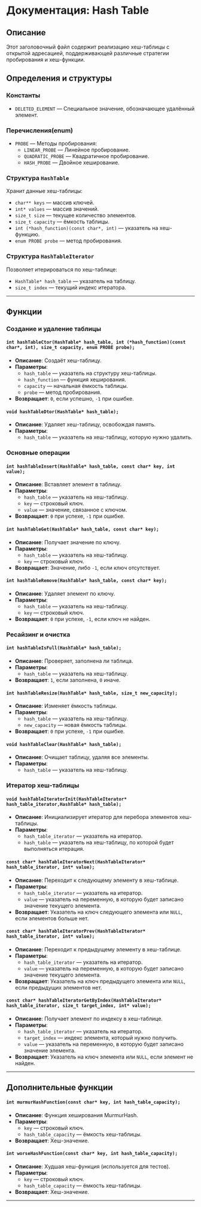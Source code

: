 # **Документация: Hash Table**

## **Описание**
Этот заголовочный файл содержит реализацию хеш-таблицы с открытой адресацией, поддерживающей различные стратегии пробирования и хеш-функции.

## **Определения и структуры**
### **Константы**
- `DELETED_ELEMENT` — Специальное значение, обозначающее удалённый элемент.

### **Перечисления(enum)**
- `PROBE` — Методы пробирования:
  - `LINEAR_PROBE` — Линейное пробирование.
  - `QUADRATIC_PROBE` — Квадратичное пробирование.
  - `HASH_PROBE` — Двойное хеширование.

### **Структура `HashTable`**
Хранит данные хеш-таблицы:
- `char** keys` — массив ключей.
- `int* values` — массив значений.
- `size_t size` — текущее количество элементов.
- `size_t capacity` — ёмкость таблицы.
- `int (*hash_function)(const char*, int)` — указатель на хеш-функцию.
- `enum PROBE probe` — метод пробирования.

### **Структура `HashTableIterator`**
Позволяет итерироваться по хеш-таблице:
- `HashTable* hash_table` — указатель на таблицу.
- `size_t index` — текущий индекс итератора.

---

## **Функции**
### **Создание и удаление таблицы**
#### `int hashTableCtor(HashTable* hash_table, int (*hash_function)(const char*, int), size_t capacity, enum PROBE probe);`
- **Описание**: Создаёт хеш-таблицу.
- **Параметры**:
  - `hash_table` — указатель на структуру хеш-таблицы.
  - `hash_function` — функция хеширования.
  - `capacity` — начальная ёмкость таблицы.
  - `probe` — метод пробирования.
- **Возвращает**: `0`, если успешно, `-1` при ошибке.

#### `void hashTableDtor(HashTable* hash_table);`
- **Описание**: Удаляет хеш-таблицу, освобождая память.
- **Параметры**:
  - `hash_table` — указатель на хеш-таблицу, которую нужно удалить.

### **Основные операции**
#### `int hashTableInsert(HashTable* hash_table, const char* key, int value);`
- **Описание**: Вставляет элемент в таблицу.
- **Параметры**:
  - `hash_table` — указатель на хеш-таблицу.
  - `key` — строковый ключ.
  - `value` — значение, связанное с ключом.
- **Возвращает**: `0` при успехе, `-1` при ошибке.

#### `int hashTableGet(HashTable* hash_table, const char* key);`
- **Описание**: Получает значение по ключу.
- **Параметры**:
  - `hash_table` — указатель на хеш-таблицу.
  - `key` — строковый ключ.
- **Возвращает**: Значение, либо `-1`, если ключ отсутствует.

#### `int hashTableRemove(HashTable* hash_table, const char* key);`
- **Описание**: Удаляет элемент по ключу.
- **Параметры**:
  - `hash_table` — указатель на хеш-таблицу.
  - `key` — строковый ключ.
- **Возвращает**: `0` при успехе, `-1`, если ключ не найден.

### **Ресайзинг и очистка**
#### `int hashTableIsFull(HashTable* hash_table);`
- **Описание**: Проверяет, заполнена ли таблица.
- **Параметры**:
  - `hash_table` — указатель на хеш-таблицу.
- **Возвращает**: `1`, если заполнена, `0` иначе.

#### `int hashTableResize(HashTable* hash_table, size_t new_capacity);`
- **Описание**: Изменяет ёмкость таблицы.
- **Параметры**:
  - `hash_table` — указатель на хеш-таблицу.
  - `new_capacity` — новая ёмкость таблицы.
- **Возвращает**: `0` при успехе, `-1` при ошибке.

#### `void hashTableClear(HashTable* hash_table);`
- **Описание**: Очищает таблицу, удаляя все элементы.
- **Параметры**:
  - `hash_table` — указатель на хеш-таблицу.

### **Итератор хеш-таблицы**
#### `void hashTableIteratorInit(HashTableIterator* hash_table_iterator,HashTable* hash_table);`
- **Описание**: Инициализирует итератор для перебора элементов хеш-таблицы.
- **Параметры**:
  - `hash_table_iterator` — указатель на итератор.
  - `hash_table` — указатель на хеш-таблицу, по которой будет выполняться итерация.

#### `const char* hashTableIteratorNext(HashTableIterator* hash_table_iterator, int* value);`
- **Описание**: Переходит к следующему элементу в хеш-таблице.
- **Параметры**:
  - `hash_table_iterator` — указатель на итератор.
  - `value` — указатель на переменную, в которую будет записано значение текущего элемента.
- **Возвращает**: Указатель на ключ следующего элемента или `NULL`, если элементов больше нет.

#### `const char* hashTableIteratorPrev(HashTableIterator* hash_table_iterator, int* value);`
- **Описание**: Переходит к предыдущему элементу в хеш-таблице.
- **Параметры**:
  - `hash_table_iterator` — указатель на итератор.
  - `value` — указатель на переменную, в которую будет записано значение текущего элемента.
- **Возвращает**: Указатель на ключ предыдущего элемента или `NULL`, если предыдущих элементов нет.

#### `const char* hashTableIteratorGetByIndex(HashTableIterator* hash_table_iterator, size_t target_index, int* value);`
- **Описание**: Получает элемент по индексу в хеш-таблице.
- **Параметры**:
  - `hash_table_iterator` — указатель на итератор.
  - `target_index` — индекс элемента, который нужно получить.
  - `value` — указатель на переменную, в которую будет записано значение элемента.
- **Возвращает**: Указатель на ключ элемента или `NULL`, если элемент не найден.

---

## **Дополнительные функции**
#### `int murmurHashFunction(const char* key, int hash_table_capacity);`
- **Описание**: Функция хеширования MurmurHash.
- **Параметры**:
  - `key` — строковый ключ.
  - `hash_table_capacity` — ёмкость хеш-таблицы.
- **Возвращает**: Хеш-значение.

#### `int worseHashFunction(const char* key, int hash_table_capacity);`
- **Описание**: Худшая хеш-функция (используется для тестов).
- **Параметры**:
  - `key` — строковый ключ.
  - `hash_table_capacity` — ёмкость хеш-таблицы.
- **Возвращает**: Хеш-значение.

---

